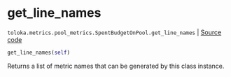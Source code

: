 # get_line_names
`toloka.metrics.pool_metrics.SpentBudgetOnPool.get_line_names` | [Source code](https://github.com/Toloka/toloka-kit/blob/v1.2.2/src/metrics/pool_metrics.py#L376)

```python
get_line_names(self)
```

Returns a list of metric names that can be generated by this class instance.

